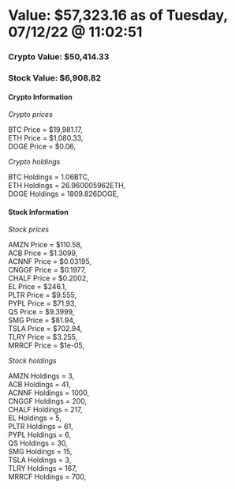 # Value: $57,323.16 as of Tuesday, 07/12/22 @ 11:02:51 

### Crypto Value: $50,414.33

### Stock Value: $6,908.82

#### Crypto Information 
*Crypto prices* 

BTC Price = $19,981.17,  
ETH Price = $1,080.33,  
DOGE Price = $0.06,  


*Crypto holdings* 

BTC Holdings = 1.06BTC,  
ETH Holdings = 26.960005962ETH,  
DOGE Holdings = 1809.826DOGE,  


#### Stock Information 

*Stock prices* 

AMZN Price = $110.58,  
ACB Price = $1.3099,  
ACNNF Price = $0.03195,  
CNGGF Price = $0.1977,  
CHALF Price = $0.2002,  
EL Price = $246.1,  
PLTR Price = $9.555,  
PYPL Price = $71.93,  
QS Price = $9.3999,  
SMG Price = $81.94,  
TSLA Price = $702.94,  
TLRY Price = $3.255,  
MRRCF Price = $1e-05,  


*Stock holdings* 

AMZN Holdings = 3,  
ACB Holdings = 41,  
ACNNF Holdings = 1000,  
CNGGF Holdings = 200,  
CHALF Holdings = 217,  
EL Holdings = 5,  
PLTR Holdings = 61,  
PYPL Holdings = 6,  
QS Holdings = 30,  
SMG Holdings = 15,  
TSLA Holdings = 3,  
TLRY Holdings = 167,  
MRRCF Holdings = 700,  


